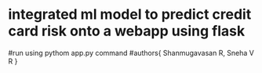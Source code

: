 # integrated ml model to predict credit card risk onto a webapp using flask
#run using pythom app.py command
#authors{
Shanmugavasan R,
Sneha V R
}
